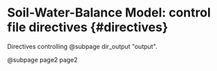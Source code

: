 # Soil-Water-Balance Model: control file directives {#directives}


Directives controlling @subpage dir_output "output".

@subpage page2 page2
